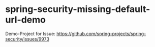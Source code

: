 # spring-security-missing-default-url-demo

Demo-Project for Issue:
https://github.com/spring-projects/spring-security/issues/9973
